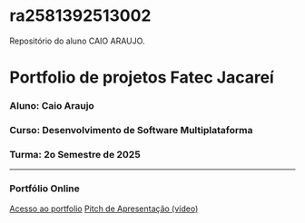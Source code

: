 # ra2581392513002
Repositório do aluno CAIO ARAUJO.

# Portfolio de projetos Fatec Jacareí
### Aluno: Caio Araujo
### Curso: Desenvolvimento de Software Multiplataforma
### Turma: 2o Semestre de 2025

---

### Portfólio Online
[Acesso ao portfolio](https://fatec-jacarei-dsm-portfolio.github.io/ra2581392513002/)
[Pitch de Apresentação (vídeo)](https://youtu.be/sGjIR3JcGXs)
 
